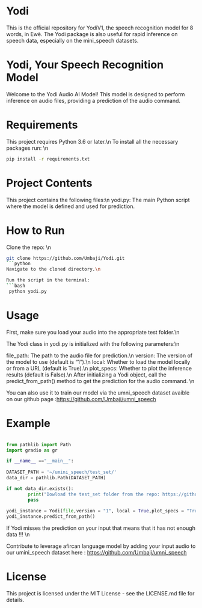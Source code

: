 # Yodi
This is the official repository for YodiV1, the speech recognition model for 8 words, in Ewè.  The Yodi package is also useful for rapid inference on speech data, especially on the mini_speech datasets.


# Yodi, Your Speech Recognition Model
Welcome to the Yodi Audio AI Model! This model is designed to perform inference on audio files, providing a prediction of the audio command.

# Requirements
This project requires Python 3.6 or later.\n
To install all the necessary packages run: \n
```bash
pip install -r requirements.txt
```

# Project Contents
This project contains the following files:\n
yodi.py: The main Python script where the model is defined and used for prediction.

# How to Run
Clone the repo: \n
```bash
git clone https://github.com/Umbaji/Yodi.git
```python
Navigate to the cloned directory.\n

Run the script in the terminal:
```bash
 python yodi.py
```
# Usage
First, make sure you load your audio into the appropriate test folder.\n

The Yodi class in yodi.py is initialized with the following parameters:\n

file_path: The path to the audio file for prediction.\n
version: The version of the model to use (default is “1”).\n
local: Whether to load the model locally or from a URL (default is True).\n
plot_specs: Whether to plot the inference results (default is False).\n
After initializing a Yodi object, call the predict_from_path() method to get the prediction for the audio command. \n

You can also use it to train our model via the umni_speech dataset avaible on our github page :https://github.com/Umbaji/umni_speech

# Example
```python

from pathlib import Path
import gradio as gr

if __name__ =="__main__":
    
DATASET_PATH = '~/umini_speech/test_set/'
data_dir = pathlib.Path(DATASET_PATH)

if not data_dir.exists():
        print("Dowload the test_set folder from the repo: https://github.com/Umbaji/Yodi.git")
        pass
        
yodi_instance = Yodi(file,version = "1", local = True,plot_specs = "True")
yodi_instance.predict_from_path()
```

If Yodi misses the prediction on your input that means that it has not enough data !!! \n

Contribute to leverage afircan language model by adding your input audio to our umini_speech dataset here :
https://github.com/Umbaji/umni_speech

# License
This project is licensed under the MIT License - see the LICENSE.md file for details.
